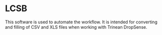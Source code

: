 # LCSB
This software is used to automate the workflow. It is intended for converting and filling of CSV and XLS files when working with Trinean DropSense.
